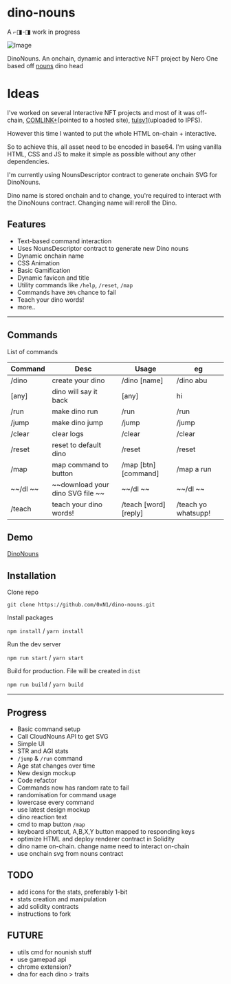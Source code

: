 # dino-nouns

A ⌐◨-◨ work in progress

![Image](https://cdn.discordapp.com/attachments/1014135287087108196/1028545362522292244/unknown.png)

DinoNouns. An onchain, dynamic and interactive NFT project by Nero One based off [nouns](https://nouns.wtf) dino head

# Ideas
I've worked on several Interactive NFT projects and most of it was off-chain, [COMLINK+](https://opensea.io/assets/ethereum/0x1b7e73c6d30dd5dd811cbd26d9bf36e34882fd39/3)(pointed to a hosted site), [tulsv1](https://exchange.art/editions/HkMrXQ7NRZy7UuSvLSpW8Vhut7ZnPn9phRYKerCZ8uba)(uploaded to IPFS).

However this time I wanted to put the whole HTML on-chain + interactive.

So to achieve this, all asset need to be encoded in base64. I'm using vanilla HTML, CSS and JS to make it simple as possible without any other dependencies.

I'm currently using NounsDescriptor contract to generate onchain SVG for DinoNouns. 

Dino name is stored onchain and to change, you're required to interact with the DinoNouns contract. Changing name will reroll the Dino.

## Features
- Text-based command interaction
- Uses NounsDescriptor contract to generate new Dino nouns
- Dynamic onchain name
- CSS Animation
- Basic Gamification
- Dynamic favicon and title
- Utility commands like `/help`, `/reset`, `/map`
- Commands have `30%` chance to fail
- Teach your dino words!
- more..

---

## Commands

List of commands

| Command | Desc | Usage | eg|
|-|-|-|-|
|/dino|create your dino|/dino [name]|/dino abu|
|[any]|dino will say it back|[any]|hi|
|/run|make dino run|/run|/run|
|/jump|make dino jump|/jump|/jump|
|/clear|clear logs|/clear|/clear|
|/reset|reset to default dino|/reset|/reset|
|/map|map command to button|/map [btn][command]|/map a run|
| ~~/dl ~~| ~~download your dino SVG file ~~| ~~/dl ~~| ~~/dl ~~|
| /teach| teach your dino words!|/teach [word] [reply]| /teach yo whatsupp!|

## Demo
[DinoNouns](https://recondite-flame.surge.sh)


## Installation
Clone repo

`git clone https://github.com/0xN1/dino-nouns.git`

Install packages

`npm install` / `yarn install`

Run the dev server

`npm run start` / `yarn start`

Build for production. File will be created in `dist`

`npm run build` / `yarn build`

---

## Progress
- Basic command setup
- Call CloudNouns API to get SVG
- Simple UI
- STR and AGI stats
- `/jump` & `/run` command
- Age stat changes over time
- New design mockup
- Code refactor
- Commands now has random rate to fail
- randomisation for command usage
- lowercase every command 
- use latest design mockup
- dino reaction text
- cmd to map button `/map`
- keyboard shortcut, A,B,X,Y button mapped to responding keys
- optimize HTML and deploy renderer contract in Solidity
- dino name on-chain. change name need to interact on-chain
- use onchain svg from nouns contract

## TODO
- add icons for the stats, preferably 1-bit
- stats creation and manipulation
- add solidity contracts
- instructions to fork

## FUTURE
- utils cmd for nounish stuff
- use gamepad api 
- chrome extension?
- dna for each dino > traits
